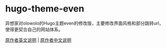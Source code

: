 # hugo-theme-even

异想家对olowolo的Hugo主题even的修改版，主要修改界面风格和部分跳转url，使得更契合自己的网站体系。

[原作者英文说明](https://github.com/olOwOlo/hugo-theme-even/blob/master/README.md) | [原作者中文说明](https://github.com/olOwOlo/hugo-theme-even/blob/master/README-zh.md)
